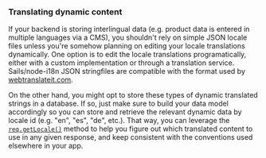 ### Translating dynamic content

If your backend is storing interlingual data (e.g. product data is entered in multiple languages via a CMS), you shouldn't rely on simple JSON locale files unless you're somehow planning on editing your locale translations dynamically.  One option is to edit the locale translations programatically, either with a custom implementation or through a translation service.  Sails/node-i18n JSON stringfiles are compatible with the format used by [webtranslateit.com](https://webtranslateit.com/en).

On the other hand, you might opt to store these types of dynamic translated strings in a database.  If so, just make sure to build your data model accordingly so you can store and retrieve the relevant dynamic data by locale id (e.g. "en", "es", "de", etc.).  That way, you can leverage the [`req.getLocale()`](https://github.com/jeresig/i18n-node-2/tree/9c77e01a772bfa0b86fab8716619860098d90d6f#getlocale) method to help you figure out which translated content to use in any given response, and keep consistent with the conventions used elsewhere in your app.
<docmeta name="displayName" value="Translating dynamic content">
